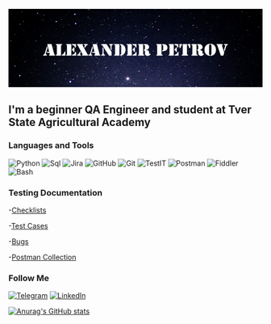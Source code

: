 [![Header](https://github.com/Studentboy1/Studentboy1/blob/main/assets/Prew.png)]()

## I'm a beginner QA Engineer and student at Tver State Agricultural Academy

### Languages and Tools
![Python](https://img.shields.io/badge/python-090909?style=for-the-badge&logo=python&logoColor=47C5FB)
![Sql](https://img.shields.io/badge/Sql-090909?style=for-the-badge&logo=mysql&logoColor=00648B)
![Jira](https://img.shields.io/badge/Jira-090909?style=for-the-badge&logo=jira&logoColor=blue)
![GitHub](https://img.shields.io/badge/GitHub-090909?style=for-the-badge&logo=github&logoColor=white)
![Git](https://img.shields.io/badge/git-090909?style=for-the-badge&logo=git&logoColor=orange)
![TestIT](https://img.shields.io/badge/testit-090909?style=for-the-badge&logo=testit&logoColor=47C5FB)
![Postman](https://img.shields.io/badge/postman-090909?style=for-the-badge&logo=postman&logoColor=orange)
![Fiddler](https://img.shields.io/badge/fiddler-090909?style=for-the-badge&logo=fiddler&logoColor=green)
![Bash](https://img.shields.io/badge/bash-090909?style=for-the-badge&logo=bash&logoColor=47C5FB)

### Testing Documentation
-[Checklists](https://github.com/Studentboy1/Checklists.git)

-[Test Cases](https://github.com/Studentboy1/Test-Cases.git)

-[Bugs](https://github.com/Studentboy1/Bugs.git)


-[Postman Collection](https://github.com/Studentboy1/Postman-Collection.git)


### Follow Me

[![Telegram](https://img.shields.io/badge/telegram-090909?style=for-the-badge&logo=telegram&logoColor=27A0D)](https://t.me/sancho_22)
[![LinkedIn](https://img.shields.io/badge/linkedin-090909?style=for-the-badge&logo=linkedin&logoColor=007BB6)](https://www.linkedin.com/in/alexander-petrov-897bba266/)


[![Anurag's GitHub stats](https://github-readme-stats.vercel.app/api?username=Studenboy1)](https://github.com/anuraghazra/github-readme-stats&theme=dracula)